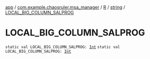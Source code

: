 [app](../../../index.md) / [com.example.chaosruler.msa_manager](../../index.md) / [R](../index.md) / [string](index.md) / [LOCAL_BIG_COLUMN_SALPROG](.)

# LOCAL_BIG_COLUMN_SALPROG

`static val LOCAL_BIG_COLUMN_SALPROG: `[`Int`](https://kotlinlang.org/api/latest/jvm/stdlib/kotlin/-int/index.html)
`static val LOCAL_BIG_COLUMN_SALPROG: `[`Int`](https://kotlinlang.org/api/latest/jvm/stdlib/kotlin/-int/index.html)